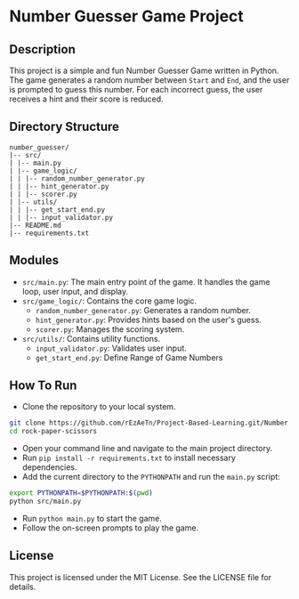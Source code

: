 # Number Guesser Game Project

## Description
This project is a simple and fun Number Guesser Game written in Python. The game generates a random number  between `Start` and `End`, and the user is prompted to guess this number. For each incorrect guess, the user receives a hint and their score is reduced.

## Directory Structure

```
number_guesser/
|-- src/
| |-- main.py
| |-- game_logic/
| | |-- random_number_generator.py
| | |-- hint_generator.py
| | |-- scorer.py
| |-- utils/
| | |-- get_start_end.py
| | |-- input_validator.py
|-- README.md
|-- requirements.txt
```

## Modules

- `src/main.py`: The main entry point of the game. It handles the game loop, user input, and display.
- `src/game_logic/`: Contains the core game logic.
  - `random_number_generator.py`: Generates a random number.
  - `hint_generator.py`: Provides hints based on the user's guess.
  - `scorer.py`: Manages the scoring system.
- `src/utils/`: Contains utility functions.
  - `input_validator.py`: Validates user input.
  - `get_start_end.py`: Define Range of Game Numbers

## How To Run
- Clone the repository to your local system.
```bash
git clone https://github.com/rEzAeTn/Project-Based-Learning.git/Number Guesser Game
cd rock-paper-scissors
```
- Open your command line and navigate to the main project directory.
- Run `pip install -r requirements.txt` to install necessary dependencies.
- Add the current directory to the `PYTHONPATH` and run the `main.py` script:
```bash
export PYTHONPATH=$PYTHONPATH:$(pwd)
python src/main.py
```
- Run `python main.py` to start the game.
- Follow the on-screen prompts to play the game.

## License
This project is licensed under the MIT License. See the LICENSE file for details.

